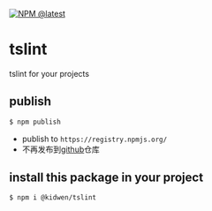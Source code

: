 [![NPM @latest](https://img.shields.io/npm/v/@kidwen/tslint/latest?color=%2300AA00)](https://www.npmjs.com/package/@kidwen/tslint)

# tslint
tslint for your projects

## publish
```bash
$ npm publish
```

- publish to `https://registry.npmjs.org/`
- 不再发布到[github](https://npm.pkg.github.com)仓库

## install this package in your project

```bash
$ npm i @kidwen/tslint
```
